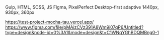 Gulp, HTML, SCSS, JS
Figma, PixelPerfect 
Desktop-first adaptive 1440px, 930px, 360px

https://test-project-mocha-tau.vercel.app/
https://www.figma.com/file/pMAizCVz391A8Wm9i07qP6/Untitled?type=design&node-id=0%3A1&mode=design&t=C1WNqYGhBDQMBng0-1
